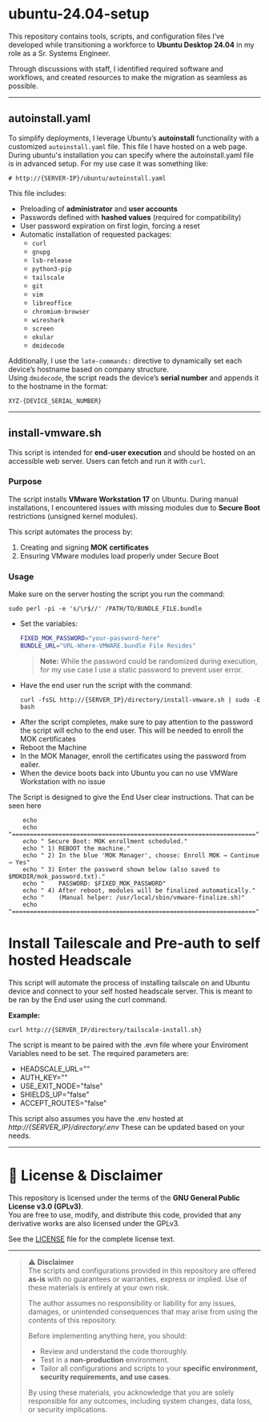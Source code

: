 # ubuntu-24.04-setup

This repository contains tools, scripts, and configuration files I’ve developed while transitioning a workforce to **Ubuntu Desktop 24.04** in my role as a Sr. Systems Engineer.  

Through discussions with staff, I identified required software and workflows, and created resources to make the migration as seamless as possible.

---
## autoinstall.yaml

To simplify deployments, I leverage Ubuntu’s **autoinstall** functionality with a customized `autoinstall.yaml` file. This file I have hosted on a web page. During ubuntu's installation you can specify where the autoinstall.yaml file is in advanced setup. For my use case it was something like:

```
# http://{SERVER-IP}/ubuntu/autoinstall.yaml
```

This file includes:
- Preloading of **administrator** and **user accounts**
- Passwords defined with **hashed values** (required for compatibility)
- User password expiration on first login, forcing a reset
- Automatic installation of requested packages:
  - `curl`  
  - `gnupg`  
  - `lsb-release`  
  - `python3-pip`  
  - `tailscale`  
  - `git`  
  - `vim`  
  - `libreoffice`  
  - `chromium-browser`  
  - `wireshark`  
  - `screen`  
  - `okular`  
  - `dmidecode`  

Additionally, I use the `late-commands:` directive to dynamically set each device’s hostname based on company structure.  
Using `dmidecode`, the script reads the device’s **serial number** and appends it to the hostname in the format:  
```
XYZ-{DEVICE_SERIAL_NUMBER}
```

---

## install-vmware.sh

This script is intended for **end-user execution** and should be hosted on an accessible web server. Users can fetch and run it with `curl`. 

### Purpose
The script installs **VMware Workstation 17** on Ubuntu. During manual installations, I encountered issues with missing modules due to **Secure Boot** restrictions (unsigned kernel modules).  

This script automates the process by:
1. Creating and signing **MOK certificates**  
2. Ensuring VMware modules load properly under Secure Boot  

### Usage

Make sure on the server hosting the script you run the command:
```
sudo perl -pi -e 's/\r$//' /PATH/TO/BUNDLE_FILE.bundle
```
- Set the variables:
  ```bash
  FIXED_MOK_PASSWORD="your-password-here"
  BUNDLE_URL="URL-Where-VMWARE.bundle File Resides"
  ```
  > **Note:** While the password could be randomized during execution, for my use case I use a static password to prevent user error.
- Have the end user run the script with the command:
  ```
  curl -fsSL http://{SERVER_IP}/directory/install-vmware.sh | sudo -E bash
  ```
- After the script completes, make sure to pay attention to the password the script will echo to the end user. This will be needed to enroll the MOK certificates
- Reboot the Machine
- In the MOK Manager, enroll the certificates using the password from ealier.
- When the device boots back into Ubuntu you can no use VMWare Workstation with no issue

The Script is designed to give the End User clear instructions. That can be seen here
```
    echo
    echo "===================================================================="
    echo " Secure Boot: MOK enrollment scheduled."
    echo " 1) REBOOT the machine."
    echo " 2) In the blue 'MOK Manager', choose: Enroll MOK → Continue → Yes"
    echo " 3) Enter the password shown below (also saved to $MOKDIR/mok_password.txt)."
    echo "    PASSWORD: $FIXED_MOK_PASSWORD"
    echo " 4) After reboot, modules will be finalized automatically."
    echo "    (Manual helper: /usr/local/sbin/vmware-finalize.sh)"
    echo "===================================================================="
```
# Install Tailescale and Pre-auth to self hosted Headscale
This script will automate the process of installing tailscale on and Ubuntu device and connect to your self hosted headscale server. This is meant to be ran by the End user using the curl command.

**Example:**
```
curl http://{SERVER_IP/directory/tailscale-install.sh}
```
The script is meant to be paired with the .evn file where your Enviroment Variables need to be set. The required parameters are:
- HEADSCALE_URL=""
- AUTH_KEY=""
- USE_EXIT_NODE="false"
- SHIELDS_UP="false"
- ACCEPT_ROUTES="false"

This script also assumes you have the .env hosted at *http://{SERVER_IP}/directory/.env*
These can be updated based on your needs.


---



# 📜 License & Disclaimer

This repository is licensed under the terms of the **GNU General Public License v3.0 (GPLv3)**.  
You are free to use, modify, and distribute this code, provided that any derivative works are also licensed under the GPLv3.  

See the [LICENSE](LICENSE) file for the complete license text.

---

> ⚠️ **Disclaimer**  
> The scripts and configurations provided in this repository are offered **as-is** with no guarantees or warranties, express or implied. Use of these materials is entirely at your own risk.  
>   
> The author assumes no responsibility or liability for any issues, damages, or unintended consequences that may arise from using the contents of this repository.  
>   
> Before implementing anything here, you should:  
> - Review and understand the code thoroughly.  
> - Test in a **non-production** environment.  
> - Tailor all configurations and scripts to your **specific environment, security requirements, and use cases**.  
>   
> By using these materials, you acknowledge that you are solely responsible for any outcomes, including system changes, data loss, or security implications.
